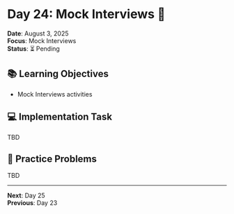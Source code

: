 # Day 24: Mock Interviews 🎯

**Date**: August 3, 2025  
**Focus**: Mock Interviews  
**Status**: ⏳ Pending  

## 📚 Learning Objectives
- Mock Interviews activities

## 💻 Implementation Task
TBD

## 🧮 Practice Problems
TBD

---
**Next**: Day 25  
**Previous**: Day 23
